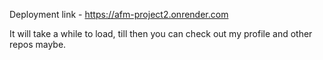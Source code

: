 Deployment link - https://afm-project2.onrender.com

It will take a while to load, till then you can check out my profile and other repos maybe.

